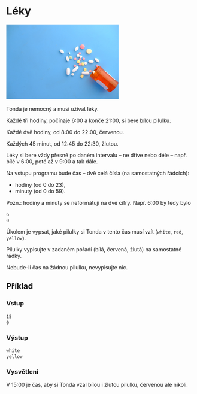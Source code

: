 # Léky

<img src="cover.webp" height="200" alt="ilustrace"/>

Tonda je nemocný a musí užívat léky.

Každé tři hodiny, počínaje 6:00 a konče 21:00, si bere bílou pilulku.

Každé dvě hodiny, od 8:00 do 22:00, červenou.

Každých 45 minut, od 12:45 do 22:30, žlutou.

Léky si bere vždy přesně po daném intervalu – ne dříve nebo déle – např. bílé v 6:00, poté až v 9:00 a tak dále.

Na vstupu programu bude čas – dvě celá čísla (na samostatných řádcích):

- hodiny (od 0 do 23),
- minuty (od 0 do 59).

Pozn.: hodiny a minuty se neformátují na dvě cifry. Např. 6:00 by tedy bylo

```
6
0
```

Úkolem je vypsat, jaké pilulky si Tonda v tento čas musí vzít (`white`, `red`, `yellow`).

Pilulky vypisujte v zadaném pořadí (bílá, červená, žlutá) na samostatné řádky.

Nebude-li čas na žádnou pilulku, nevypisujte nic.

## Příklad

### Vstup

```
15
0
```

### Výstup

```
white
yellow
```

### Vysvětlení

V 15:00 je čas, aby si Tonda vzal bílou i žlutou pilulku, červenou ale nikoli.

